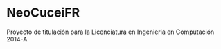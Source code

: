 NeoCuceiFR
==========

Proyecto de titulación para la Licenciatura en Ingenieria en Computación 2014-A
